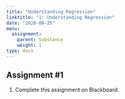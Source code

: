 ```yaml
---
title: "Understanding Regression"
linktitle: "1: Understanding Regression"
date: "2020-08-25"
menu:
  assignment:
    parent: Substance
    weight: 1
type: docs
---
```


## Assignment #1

1. Complete this assignment on Blackboard. 